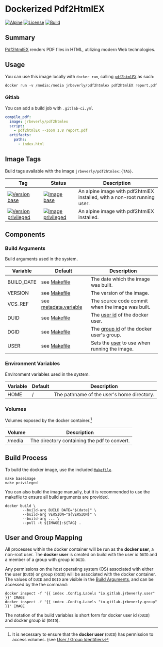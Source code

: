 # Dockerized Pdf2HtmlEX
[![Alpine][alpine-badge]][alpine-link]
[![License][license-badge]][license-link]
[![Build][build-badge]][build-link]

## Summary

[Pdf2htmlEX](https://github.com/coolwanglu/pdf2htmlEX) renders PDF files in HTML, utilizing modern Web technologies.

## Usage

You can use this image locally with `docker run`, calling [`pdf2htmlEX`](https://github.com/coolwanglu/pdf2htmlEX/wiki/Quick-Start) as such:

```console
docker run -v /media:/media jrbeverly/pdf2htmlex pdf2htmlEX report.pdf
```

### Gitlab
You can add a build job with `.gitlab-ci.yml`

```yaml
compile_pdf:
  image: jrbeverly/pdf2htmlex
  script:
    - pdf2htmlEX --zoom 1.8 report.pdf
  artifacts:
    paths:
      - index.html
```

## Image Tags

Build tags available with the image `jrbeverly/pdf2htmlex:{TAG}`.

| Tag | Status | Description |
| --- | ------ | ----------- |
| [![Version base][base-badge]][base-link] | [![Image base][base-image-badge]][base-link] | An alpine image with pdf2htmlEX installed, with a non-root running user. |
| [![Version privileged][privileged-badge]][privileged-link] | [![Image privileged][privileged-image-badge]][privileged-link]  | An alpine image with pdf2htmlEX installed. |

## Components
### Build Arguments

Build arguments used in the system.

| Variable | Default | Description |
| ---------- | -------- | --------------- |
| BUILD_DATE | see [Makefile](Makefile.image.variable) | The date which the image was built. |
| VERSION | see [Makefile](Makefile.image.variable) | The version of the image. |
| VCS_REF | see [metadata.variable](Makefile.metadata.variable) | The source code commit when the image was built. |
| DUID | see [Makefile](Makefile.image.variable) | The [user id](http://www.linfo.org/uid.html) of the docker user. |
| DGID | see [Makefile](Makefile.image.variable) | The [group id](http://www.linfo.org/uid.html) of the docker user's group. |
| USER | see [Makefile](Makefile) | Sets the [user](http://www.linfo.org/uid.html) to use when running the image. |

### Environment Variables

Environment variables used in the system.

| Variable | Default | Description |
| ---------- | -------- | --------------- |
| HOME | / | The pathname of the user's home directory. |

### Volumes

Volumes exposed by the docker container.[^1]

| Volume | Description |
| ------ | ----------- |
| /media | The directory containing the pdf to convert. |

## Build Process

To build the docker image, use the included [`Makefile`](Makefile).

```
make baseimage
make privileged
```

You can also build the image manually, but it is recommended to use the makefile to ensure all build arguments are provided.

```
docker build \
		--build-arg BUILD_DATE="$(date)" \
		--build-arg VERSION="${VERSION}" \
		--build-arg ... \
		--pull -t ${IMAGE}:${TAG} .
```

## User and Group Mapping

All processes within the docker container will be run as the **docker user**, a non-root user.  The **docker user** is created on build with the user id `DUID` and a member of a group with group id `DGID`.  

Any permissions on the host operating system (OS) associated with either the user (`DUID`) or group (`DGID`) will be associated with the docker container.  The values of `DUID` and `DGID` are visible in the [Build Arguments](#build-arguments), and can be accessed by the the command:

```console
docker inspect -f '{{ index .Config.Labels "io.gitlab.jrbeverly.user" }}' IMAGE
docker inspect -f '{{ index .Config.Labels "io.gitlab.jrbeverly.group" }}' IMAGE
```

The notation of the build variables is short form for docker user id (`DUID`) and docker group id (`DGID`). 

[^1]: It is necessary to ensure that the **docker user** (`DUID`) has permission to access volumes. (see [User / Group Identifiers](#user-and-group-mapping)

[build-badge]: https://gitlab.com/jrbeverly-docker/docker-pdf2htmlex/badges/master/build.svg
[build-link]: https://gitlab.com/jrbeverly-docker/docker-pdf2htmlex/commits/master

[license-badge]: https://images.microbadger.com/badges/license/jrbeverly/pdf2htmlex.svg
[license-link]: https://microbadger.com/images/jrbeverly/pdf2htmlex "Get your own license badge on microbadger.com"

[alpine-badge]: https://img.shields.io/badge/alpine-3.5-orange.svg?maxAge=2592000
[alpine-link]: https://alpinelinux.org/posts/Alpine-3.5.0-released.html

[base-badge]: https://images.microbadger.com/badges/version/jrbeverly/pdf2htmlex:baseimage.svg
[base-image-badge]: https://images.microbadger.com/badges/image/jrbeverly/pdf2htmlex:baseimage.svg
[base-link]: https://microbadger.com/images/jrbeverly/pdf2htmlex:baseimage "Get your own version badge on microbadger.com"

[privileged-badge]: https://images.microbadger.com/badges/version/jrbeverly/pdf2htmlex:privileged.svg
[privileged-image-badge]: https://images.microbadger.com/badges/image/jrbeverly/pdf2htmlex:privileged.svg
[privileged-link]: https://microbadger.com/images/jrbeverly/pdf2htmlex:privileged "Get your own version badge on microbadger.com"